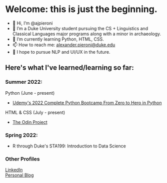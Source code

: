 # Welcome: this is just the beginning.

- 👋 Hi, I’m @ajpieroni
- 👀 I’m a Duke University student pursuing the CS + Linguistics and Classical Languages major programs along with a minor in archaeology.
- 🌱 I’m currently learning Python, HTML, CSS.
- 📫 How to reach me: alexander.pieroni@duke.edu
- 💬 I hope to pursue NLP and UI/UX in the future.


## Here's what I've learned/learning so far: 

### Summer 2022:   
Python (June - present)   
- [Udemy's 2022 Complete Python Bootcamp From Zero to Hero in Python](https://www.udemy.com/course/complete-python-bootcamp)     
  

HTML & CSS (July - present)
- [The Odin Project](https://www.theodinproject.com)

### Spring 2022: 
- R through Duke's STA199: Introduction to Data Science

### Other Profiles
[LinkedIn](https://www.linkedin.com/in/alex-pieroni-29b9ba1a8/)   
[Personal Blog](www.yearofpause.com)

<!---
ajpieroni/ajpieroni is a ✨ special ✨ repository because its `README.md` (this file) appears on your GitHub profile.
You can click the Preview link to take a look at your changes.
--->
